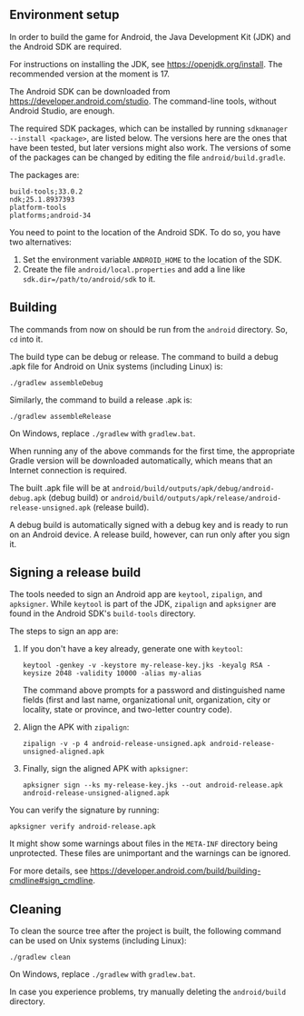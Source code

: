 ## Environment setup

In order to build the game for Android, the Java Development Kit (JDK) and the
Android SDK are required.

For instructions on installing the JDK, see https://openjdk.org/install. The
recommended version at the moment is 17.

The Android SDK can be downloaded from https://developer.android.com/studio.
The command-line tools, without Android Studio, are enough.

The required SDK packages, which can be installed by running
``sdkmanager --install <package>``, are listed below. The versions here are the
ones that have been tested, but later versions might also work. The versions
of some of the packages can be changed by editing the file
``android/build.gradle``.

The packages are:
```
build-tools;33.0.2
ndk;25.1.8937393
platform-tools
platforms;android-34
```

You need to point to the location of the Android SDK. To do so, you have two
alternatives:
1. Set the environment variable ``ANDROID_HOME`` to the location of the SDK.
2. Create the file ``android/local.properties`` and add a line like
   ``sdk.dir=/path/to/android/sdk`` to it.


## Building

The commands from now on should be run from the ``android`` directory. So,
``cd`` into it.

The build type can be debug or release. The command to build a debug .apk file
for Android on Unix systems (including Linux) is:
```
./gradlew assembleDebug
```

Similarly, the command to build a release .apk is:
```
./gradlew assembleRelease
```

On Windows, replace ``./gradlew`` with ``gradlew.bat``.

When running any of the above commands for the first time, the appropriate
Gradle version will be downloaded automatically, which means that an Internet
connection is required.

The built .apk file will be at
``android/build/outputs/apk/debug/android-debug.apk`` (debug build) or
``android/build/outputs/apk/release/android-release-unsigned.apk`` (release
build).

A debug build is automatically signed with a debug key and is ready to run on
an Android device. A release build, however, can run only after you sign it.


## Signing a release build

The tools needed to sign an Android app are ``keytool``, ``zipalign``, and
``apksigner``. While ``keytool`` is part of the JDK, ``zipalign`` and
``apksigner`` are found in the Android SDK's ``build-tools`` directory.

The steps to sign an app are:

1. If you don't have a key already, generate one with ``keytool``:

   ```keytool -genkey -v -keystore my-release-key.jks -keyalg RSA -keysize 2048 -validity 10000 -alias my-alias```

   The command above prompts for a password and distinguished name fields
   (first and last name, organizational unit, organization, city or locality,
   state or province, and two-letter country code).

2. Align the APK with ``zipalign``:

   ```zipalign -v -p 4 android-release-unsigned.apk android-release-unsigned-aligned.apk```

3. Finally, sign the aligned APK with ``apksigner``:

   ```apksigner sign --ks my-release-key.jks --out android-release.apk android-release-unsigned-aligned.apk```

You can verify the signature by running:

```apksigner verify android-release.apk```

It might show some warnings about files in the ``META-INF`` directory being
unprotected. These files are unimportant and the warnings can be ignored.

For more details, see
https://developer.android.com/build/building-cmdline#sign_cmdline.


## Cleaning

To clean the source tree after the project is built, the following command can
be used on Unix systems (including Linux):
```
./gradlew clean
```

On Windows, replace ``./gradlew`` with ``gradlew.bat``.

In case you experience problems, try manually deleting the ``android/build``
directory.

